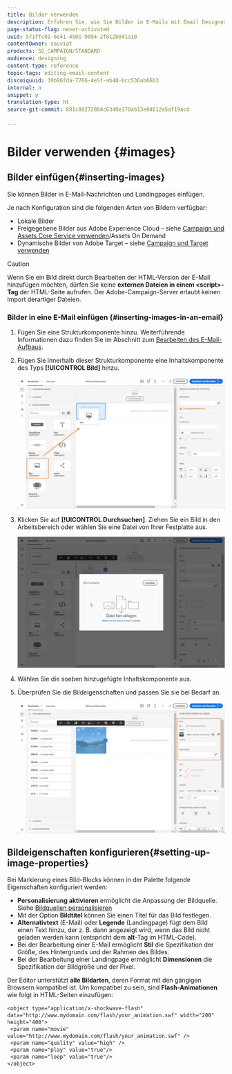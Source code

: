 ```yaml
---
title: Bilder verwenden
description: Erfahren Sie, wie Sie Bilder in E-Mails mit Email Designer verwalten.
page-status-flag: never-activated
uuid: 571ffc01-6e41-4501-9094-2f812b041a10
contentOwner: sauviat
products: SG_CAMPAIGN/STANDARD
audience: designing
content-type: reference
topic-tags: editing-email-content
discoiquuid: 39b86fda-7766-4e5f-ab48-bcc536ab66b3
internal: n
snippet: y
translation-type: ht
source-git-commit: 881c89272884c6340e170ab13e84612a5af19acd

---
```



# Bilder verwenden {#images}

## Bilder einfügen{#inserting-images}

Sie können Bilder in E-Mail-Nachrichten und Landingpages einfügen.

Je nach Konfiguration sind die folgenden Arten von Bildern verfügbar:

* Lokale Bilder
* Freigegebene Bilder aus Adobe Experience Cloud – siehe [Campaign und Assets Core Service verwenden](../../integrating/using/working-with-campaign-and-assets-core-service.md)/Assets On Demand
* Dynamische Bilder von Adobe Target – siehe [Campaign und Target verwenden](../../integrating/using/about-campaign-target-integration.md)

>[!CAUTION]
>
>Wenn Sie ein Bild direkt durch Bearbeiten der HTML-Version der E-Mail hinzufügen möchten, dürfen Sie keine **externen Dateien in einem &lt;script>-Tag** der HTML-Seite aufrufen. Der Adobe-Campaign-Server erlaubt keinen Import derartiger Dateien.

### Bilder in eine E-Mail einfügen   {#inserting-images-in-an-email}

1. Fügen Sie eine Strukturkomponente hinzu. Weiterführende Informationen dazu finden Sie im Abschnitt zum [Bearbeiten des E-Mail-Aufbaus](../../designing/using/designing-from-scratch.md#defining-the-email-structure).
1. Fügen Sie innerhalb dieser Strukturkomponente eine Inhaltskomponente des Typs **[!UICONTROL Bild]** hinzu.

   ![](assets/des_insert_images_1.png)

1. Klicken Sie auf **[!UICONTROL Durchsuchen]**. Ziehen Sie ein Bild in den Arbeitsbereich oder wählen Sie eine Datei von Ihrer Festplatte aus.

   ![](assets/des_insert_images_2.png)

1. Wählen Sie die soeben hinzugefügte Inhaltskomponente aus.
1. Überprüfen Sie die Bildeigenschaften und passen Sie sie bei Bedarf an.

   ![](assets/des_insert_images_3.png)

## Bildeigenschaften konfigurieren{#setting-up-image-properties}

Bei Markierung eines Bild-Blocks können in der Palette folgende Eigenschaften konfiguriert werden:

* **Personalisierung aktivieren** ermöglicht die Anpassung der Bildquelle. Siehe [Bildquellen personalisieren](../../designing/using/personalization.md#personalizing-an-image-source)
* Mit der Option **Bildtitel** können Sie einen Titel für das Bild festlegen.
* **Alternativtext** (E-Mail) oder **Legende** (Landingpage) fügt dem Bild einen Text hinzu, der z. B. dann angezeigt wird, wenn das Bild nicht geladen werden kann (entspricht dem **alt**-Tag im HTML-Code).
* Bei der Bearbeitung einer E-Mail ermöglicht **Stil** die Spezifikation der Größe, des Hintergrunds und der Rahmen des Bildes.
* Bei der Bearbeitung einer Landingpage ermöglicht **Dimensionen** die Spezifikation der Bildgröße und der Pixel.

Der Editor unterstützt **alle Bildarten**, deren Format mit den gängigen Browsern kompatibel ist. Um kompatibel zu sein, sind **Flash-Animationen** wie folgt in HTML-Seiten einzufügen:

```
<object type="application/x-shockwave-flash" data="http://www.mydomain.com/flash/your_animation.swf" width="200" height="400">
 <param name="movie" value="http://www.mydomain.com/flash/your_animation.swf" />
 <param name="quality" value="high" />
 <param name="play" value="true"/>
 <param name="loop" value="true"/> 
</object>
```

<!--
## Modifying images with the Adobe Creative SDK{#modifying-images-with-the-adobe-creative-sdk}

You can edit images and use a complete set of features powered by the Adobe Creative SDK to enhance your images directly in the content editor when editing emails or landing pages.

The image editor offers a powerful, full-featured image editing UI component that allows you to edit images and apply effects and frames, original high-quality stickers, beautiful overlays, fun features like tilt shift and color splash, pro-level adjustments and more.

To modify an image with the Adobe Creative SDK:

1. Select the image.
1. In the toolbar, click the Creative Cloud icon.

   ![](assets/des_creative_sdk_icon.png)

1. Select the tool you want to use through the icons on the top of the window to modify the image.

   ![](assets/email_designer_ccsdktoolbar.png)

1. Click **[!UICONTROL Save]** when modifications are done. The updated image is saved on Adobe Campaign server and ready to be used.

>[!NOTE]
>
>Tools offered in the image editor cannot be customized.
-->